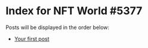 # Index for NFT World #5377
Posts will be displayed in the order below:

- [Your first post](./001-first.md)

